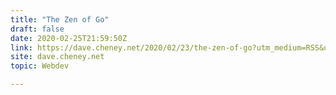 ```yaml
---
title: "The Zen of Go"
draft: false
date: 2020-02-25T21:59:50Z
link: https://dave.cheney.net/2020/02/23/the-zen-of-go?utm_medium=RSS&utm_source=hune
site: dave.cheney.net
topic: Webdev  

---
```

